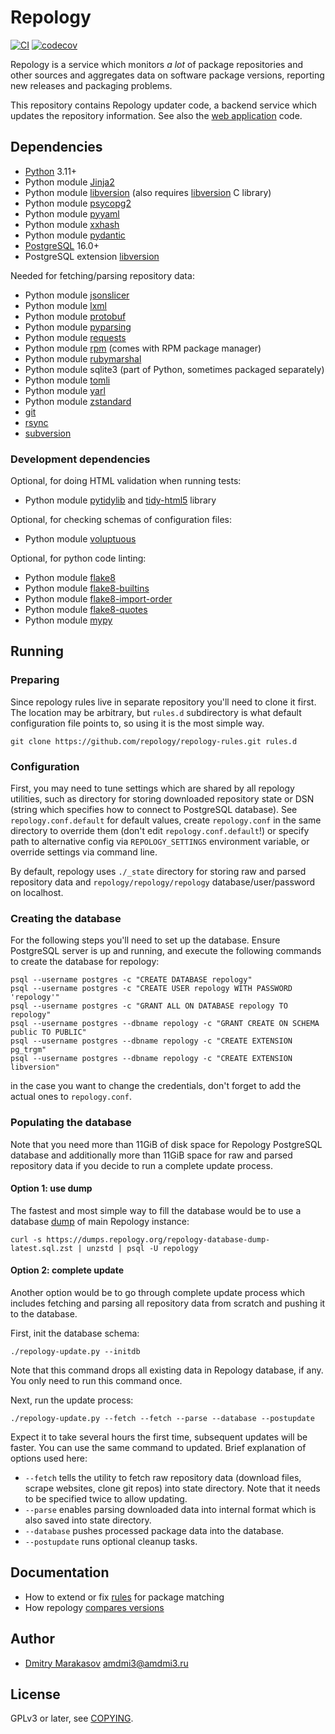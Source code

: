 # Repology

[![CI](https://github.com/repology/repology-updater/workflows/CI/badge.svg)](https://github.com/repology/repology-updater/actions/workflows/ci.yml)
[![codecov](https://codecov.io/gh/repology/repology-updater/branch/master/graph/badge.svg)](https://codecov.io/gh/repology/repology-updater)

Repology is a service which monitors *a lot* of package repositories
and other sources and aggregates data on software package versions,
reporting new releases and packaging problems.

This repository contains Repology updater code, a backend service
which updates the repository information. See also the
[web application](https://github.com/repology/repology-webapp) code.

## Dependencies

  - [Python](https://www.python.org/) 3.11+
  - Python module [Jinja2](http://jinja.pocoo.org/)
  - Python module [libversion](https://pypi.python.org/pypi/libversion) (also requires [libversion](https://github.com/repology/libversion) C library)
  - Python module [psycopg2](http://initd.org/psycopg/)
  - Python module [pyyaml](http://pyyaml.org/)
  - Python module [xxhash](https://github.com/ifduyue/python-xxhash)
  - Python module [pydantic](https://pydantic-docs.helpmanual.io/)
  - [PostgreSQL](https://www.postgresql.org/) 16.0+
  - PostgreSQL extension [libversion](https://github.com/repology/postgresql-libversion)

Needed for fetching/parsing repository data:

  - Python module [jsonslicer](https://pypi.org/project/jsonslicer/)
  - Python module [lxml](http://lxml.de/)
  - Python module [protobuf](https://github.com/protocolbuffers/protobuf)
  - Python module [pyparsing](https://github.com/pyparsing/pyparsing)
  - Python module [requests](http://python-requests.org/)
  - Python module [rpm](http://rpm.org/) (comes with RPM package manager)
  - Python module [rubymarshal](https://github.com/d9pouces/RubyMarshal)
  - Python module sqlite3 (part of Python, sometimes packaged separately)
  - Python module [tomli](https://pypi.org/project/tomli/)
  - Python module [yarl](https://github.com/aio-libs/yarl)
  - Python module [zstandard](https://pypi.org/project/zstandard/)
  - [git](https://git-scm.com/)
  - [rsync](https://rsync.samba.org/)
  - [subversion](https://subversion.apache.org/)

### Development dependencies

Optional, for doing HTML validation when running tests:
  - Python module [pytidylib](https://pypi.python.org/pypi/pytidylib) and [tidy-html5](http://www.html-tidy.org/) library

Optional, for checking schemas of configuration files:
  - Python module [voluptuous](https://pypi.python.org/pypi/voluptuous)

Optional, for python code linting:
  - Python module [flake8](https://pypi.python.org/pypi/flake8)
  - Python module [flake8-builtins](https://pypi.python.org/pypi/flake8-builtins)
  - Python module [flake8-import-order](https://pypi.python.org/pypi/flake8-import-order)
  - Python module [flake8-quotes](https://pypi.python.org/pypi/flake8-quotes)
  - Python module [mypy](http://mypy-lang.org/)

## Running

### Preparing

Since repology rules live in separate repository you'll need to
clone it first. The location may be arbitrary, but `rules.d`
subdirectory is what default configuration file points to, so
using it is the most simple way.

```shell
git clone https://github.com/repology/repology-rules.git rules.d
```

### Configuration

First, you may need to tune settings which are shared by all repology
utilities, such as directory for storing downloaded repository state
or DSN (string which specifies how to connect to PostgreSQL database).
See `repology.conf.default` for default values, create `repology.conf`
in the same directory to override them (don't edit `repology.conf.default`!)
or specify path to alternative config via `REPOLOGY_SETTINGS`
environment variable, or override settings via command line.

By default, repology uses `./_state` directory for storing raw and parsed
repository data and `repology/repology/repology` database/user/password
on localhost.

### Creating the database

For the following steps you'll need to set up the database. Ensure
PostgreSQL server is up and running, and execute the following
commands to create the database for repology:

```shell
psql --username postgres -c "CREATE DATABASE repology"
psql --username postgres -c "CREATE USER repology WITH PASSWORD 'repology'"
psql --username postgres -c "GRANT ALL ON DATABASE repology TO repology"
psql --username postgres --dbname repology -c "GRANT CREATE ON SCHEMA public TO PUBLIC"
psql --username postgres --dbname repology -c "CREATE EXTENSION pg_trgm"
psql --username postgres --dbname repology -c "CREATE EXTENSION libversion"
```

in the case you want to change the credentials, don't forget to add
the actual ones to `repology.conf`.

### Populating the database

Note that you need more than 11GiB of disk space for Repology
PostgreSQL database and additionally more than 11GiB space for raw
and parsed repository data if you decide to run a complete update
process.

#### Option 1: use dump

The fastest and most simple way to fill the database would be to
use a database [dump](https://dumps.repology.org/) of main Repology
instance:

```shell
curl -s https://dumps.repology.org/repology-database-dump-latest.sql.zst | unzstd | psql -U repology
```

#### Option 2: complete update

Another option would be to go through complete update process which
includes fetching and parsing all repository data from scratch and
pushing it to the database.

First, init the database schema:

```shell
./repology-update.py --initdb
```

Note that this command drops all existing data in Repology database,
if any. You only need to run this command once.

Next, run the update process:

```shell
./repology-update.py --fetch --fetch --parse --database --postupdate
```

Expect it to take several hours the first time, subsequent updates
will be faster. You can use the same command to updated. Brief
explanation of options used here:

  - `--fetch` tells the utility to fetch raw repository data
    (download files, scrape websites, clone git repos) into state
    directory. Note that it needs to be specified twice to allow
	updating.
  - `--parse` enables parsing downloaded data into internal format
    which is also saved into state directory.
  - `--database` pushes processed package data into the database.
  - `--postupdate` runs optional cleanup tasks.

## Documentation

  - How to extend or fix [rules](https://github.com/repology/repology-rules/blob/master/README.md) for package matching
  - How repology [compares versions](https://github.com/repology/libversion/blob/master/doc/ALGORITHM.md)

## Author

  - [Dmitry Marakasov](https://github.com/AMDmi3) <amdmi3@amdmi3.ru>

## License

GPLv3 or later, see [COPYING](COPYING).
